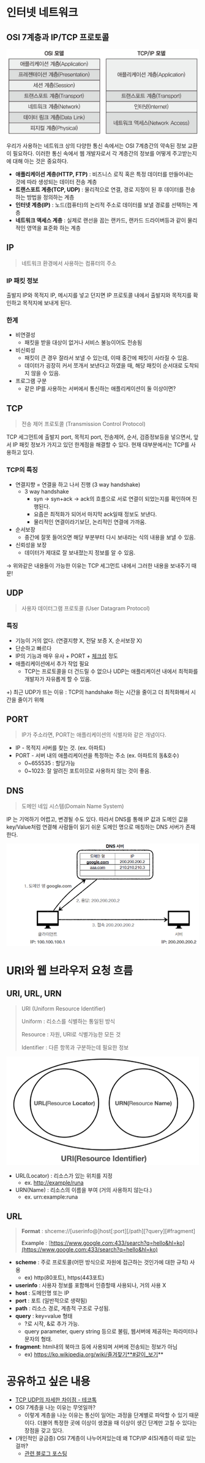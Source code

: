 # 인터넷 네트워크

## OSI 7계층과 IP/TCP 프로토콜

![img.png](1주차%20img/img.png)

우리가 사용하는 네트워크 상의 다양한 통신 속에서는 OSI 7계층간의 약속된 정보 교환이 필요하다. 이러한 통신 속에서 웹 개발자로서 각 계층간의 정보를 어떻게 주고받는지에 대해 아는 것은 중요하다.

- **애플리케이션 계층(HTTP, FTP)**
  : 비즈니스 로직 혹은 특정 데이터를 만들어내는 것에 따라 생성되는 데이터 전송 계층
- **트랜스포트 계층(TCP, UDP)**
  : 물리적으로 연결, 경로 지정이 된 후 데이터를 전송하는 방법을 정의하는 계층
- **인터넷 계층(IP)**
  : 노드(컴퓨터)의 논리적 주소로 데이터를 보낼 경로를 선택하는 계층
- **네트워크 액세스 계층**
  : 실제로 랜선을 꼽는 랜카드, 랜카드 드라이버등과 같이 물리적인 영역을 표준화 하는 계층

## IP

> 네트워크 환경에서 사용하는 컴퓨터의 주소
>

### IP 패킷 정보

출발지 IP와 목적지 IP, 메시지를 넣고 던지면 IP 프로토콜 내에서 출발지와 목적지를 확인하고 목적지에 보내게 된다.

### 한계

- 비연결성
    - 패킷을 받을 대상이 없거나 서비스 불능이어도 전송됨
- 비신뢰성
    - 패킷이 큰 경우 잘라서 보낼 수 있는데, 이때 중간에 패킷이 사라질 수 있음.
    - 데이터가 굉장히 커서 쪼개서 보낸다고 하였을 때, 해당 패킷이 순서대로 도착되지 않을 수 있음.
- 프로그램 구분
    - 같은 IP를 사용하는 서버에서 통신하는 애플리케이션이 둘 이상이면?

## TCP

> 전송 제어 프로토콜 (Transmission Control Protocol)

TCP 세그먼트에 출발지 port, 목적지 port, 전송제어, 순서, 검증정보등을 넣으면서, 앞서 IP 패킷 정보가 가지고 있던 한계점을 해결할 수 있다. 현재 대부분에서는 TCP를 사용하고 있다.

### TCP의 특징

- 연결지향 = 연결을 하고 나서 진행 (3 way handshake)
    - 3 way handshake
        - syn → syn+ack → ack의 흐름으로 서로 연결이 되었는지를 확인하며 진행된다.
        - 요즘은 최적화가 되어서 마지막 ack일때 정보도 보낸다.
        - 물리적인 연결이라기보단, 논리적인 연결에 가까움.
- 순서보장
    - 중간에 잘못 들어오면 해당 부분부터 다시 보내라는 식의 내용을 보낼 수 있음.
- 신뢰성을 보장
    - 데이터가 제대로 잘 보내졌는지 정보를 알 수 있음.

→ 위와같은 내용들이 가능한 이유는 TCP 세그먼트 내에서 그러한 내용을 보내주기 때문!

## UDP

> 사용자 데이터그램 프로토콜 (User Datagram Protocol)
>

### 특징

- 기능이 거의 없다. (연결지향 X, 전달 보증 X, 순서보장 X)
- 단순하고 빠르다
- IP의 기능과 매우 유사 + PORT + [체크섬](https://ko.wikipedia.org/wiki/%EC%B2%B4%ED%81%AC%EC%84%AC) 정도
- 애플리케이션에서 추가 작업 필요
    - TCP는 프로토콜을 더 건드릴 수 없으나 UDP는 애플리케이션 내에서 최적화를 개발자가 자유롭게 할 수 있음.

+) 최근 UDP가 뜨는 이유 : TCP의 handshake 하는 시간을 줄이고 더 최적화해서 시간을 줄이기 위해

## PORT

> IP가 주소라면, PORT는 애플리케이션의 식별자와 같은 개념이다.
>

- IP - 목적지 서버를 찾는 것. (ex. 아파트)
- PORT - 서버 내의 애플리케이션을 특정하는 주소 (ex. 아파트의 동&호수)
    - 0~655535 : 할당가능
    - 0~1023: 잘 알려진 포트이므로 사용하지 않는 것이 좋음.

## DNS

> 도메인 네임 시스템(Domain Name System)
>

IP 는 기억하기 어렵고, 변경될 수도 있다. 따라서 DNS를 통해 IP 값과 도메인 값을 key/Value처럼 연결해 사람들이 읽기 쉬운 도메인 명으로 매칭하는 DNS 서버가 존재한다.

![img_1.png](1주차%20img/img_1.png)

# URI와 웹 브라우저 요청 흐름

## URI, URL, URN

> URI (Uniform Resource Identifier)
>
> Uniform : 리소스를 식별하는 통일된 방식
>
> Resource : 자원, URI로 식별가능한 모든 것
>
> Identifier : 다른 항목과 구분하는데 필요한 정보

![img_2.png](1주차%20img/img_2.png)

- URL(Locator) : 리소스가 있는 위치를 지정
    - ex. [http://example/runa](http://example/runa)
- URN(Name) : 리소스의 이름을 부여 (거의 사용하지 않는다.)
    - ex. urn:example:runa

## URL

> **Format** : shceme://[userinfo@]host[:port][/path][?query][#fragment]
>
> **Example** : [https://www.google.com:433/search?q=hello&hl=ko](https://www.google.com:433/search?q=hello&hl=ko)

- **scheme** : 주로 프로토콜(어떤 방식으로 자원에 접근하는 것인가에 대한 규칙) 사용
    - ex) http(80포트), https(443포트)
- **userinfo** : 사용자 정보를 포함해서 인증할때 사용되나, 거의 사용 X
- **host** : 도메인명 또는 IP
- **port** : 포트 (일반적으로 생략됨)
- **path** : 리소스 경로, 계층적 구조로 구성됨.
- **query** : key=value 형태
    - ?로 시작, &로 추가 가능.
    - query parameter, query string 등으로 불림, 웹서버에 제공하는 파라미터나 문자의 형태.
- **fragment**: html내의 북마크 등에 사용되며 서버에 전송되는 정보가 아님
    - ex) https://ko.wikipedia.org/wiki/즐겨찾기**#같이_보기**

# 공유하고 싶은 내용

- [TCP UDP의 자세한 차이점 - 테코톡](https://www.youtube.com/watch?v=ikDVGYp5dhg)
- OSI 7계층을 나눈 이유는 무엇일까?
  - 이렇게 계층을 나눈 이유는 통신이 일어는 과정을 단계별로 파악할 수 있기 때문이다. 더불어 특정한 곳에 이상이 생겼을 때 이상이 생긴 단계만 고칠 수 있다는 장점을 갖고 있다.
- (개인적인 궁금증) OSI 7계층이 나누어져있는데 왜 TCP/IP 4(5)계층이 따로 있는걸까?
  - [관련 블로그 포스팅](https://velog.io/@jwkim/cs-nw-osi-tcp-ip)